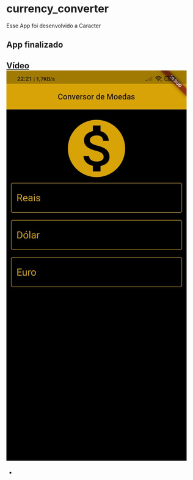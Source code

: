 # currency_converter

Esse App foi desenvolvido a Caracter 

## App finalizado
 [Vídeo](https://youtu.be/Wh_pEXwNKS8)
![](./app-img.jpeg)
-
- 